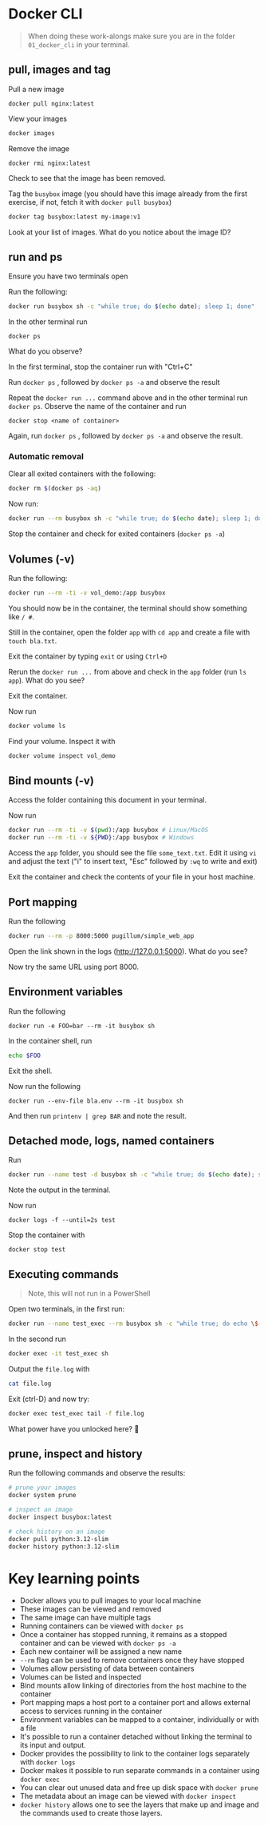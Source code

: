 # Docker CLI

> When doing these work-alongs make sure you are in the folder `01_docker_cli` in your terminal.

## pull, images and tag

Pull a new image  

```
docker pull nginx:latest
```

View your images

```sh
docker images
```

Remove the image

```
docker rmi nginx:latest
```

Check to see that the image has been removed.

Tag the `busybox` image (you should have this image already from the first exercise, if not, fetch it with `docker pull busybox`)

```sh
docker tag busybox:latest my-image:v1
```

Look at your list of images.  What do you notice about the image ID?

## run and ps

Ensure you have two terminals open

Run the following:

```sh
docker run busybox sh -c "while true; do $(echo date); sleep 1; done"
```

In the other terminal run

```
docker ps
```

What do you observe?

In the first terminal, stop the container run with "Ctrl+C" 

Run `docker ps` , followed by `docker ps -a` and observe the result

Repeat the `docker run ...` command above and in the other terminal run `docker ps`. Observe the name of the container and run

```
docker stop <name of container>
```

Again, run `docker ps` , followed by `docker ps -a` and observe the result.

### Automatic removal

Clear all exited containers with the following:

```sh
docker rm $(docker ps -aq)
```

Now run:

```sh
docker run --rm busybox sh -c "while true; do $(echo date); sleep 1; done"
```

Stop the container and check for exited containers (`docker ps -a`)

## Volumes (-v)

Run the following:

```sh
docker run --rm -ti -v vol_demo:/app busybox
```

You should now be in the container, the terminal should show something like `/ #`.

Still in the container, open the folder `app` with `cd app` and create a file with `touch bla.txt`.

Exit the container by typing `exit` or using `Ctrl+D`

Rerun the `docker run ...` from above and check in the `app` folder (run `ls app`).  What do you see?

Exit the container.

Now run

```sh
docker volume ls
```

Find your volume.  Inspect it with

```sh
docker volume inspect vol_demo
```

## Bind mounts (-v)

Access the folder containing this document in your terminal.

Now run

```sh
docker run --rm -ti -v $(pwd):/app busybox # Linux/MacOS
docker run --rm -ti -v ${PWD}:/app busybox # Windows
```

Access the `app` folder, you should see the file `some_text.txt`.  Edit it using `vi` and adjust the text ("i" to insert text, "Esc" followed by `:wq` to write and exit)

Exit the container and check the contents of your file in your host machine.

## Port mapping

Run the following

```sh
docker run --rm -p 8000:5000 pugillum/simple_web_app
```

Open the link shown in the logs (http://127.0.0.1:5000).  What do you see? 

Now try the same URL using port 8000.

## Environment variables

Run the following

```
docker run -e FOO=bar --rm -it busybox sh
```

In the container shell, run

```sh
echo $FOO
```

Exit the shell.

Now run the following

```
docker run --env-file bla.env --rm -it busybox sh
```

And then run `printenv | grep BAR` and note the result.

## Detached mode, logs, named containers

Run

```sh
docker run --name test -d busybox sh -c "while true; do $(echo date); sleep 1; done"
```

Note the output in the terminal.

Now run

```
docker logs -f --until=2s test
```

Stop the container with

```
docker stop test
```

## Executing commands

> Note, this will not run in a PowerShell

Open two terminals, in the first run:

```sh
docker run --name test_exec --rm busybox sh -c "while true; do echo \$(date -u)'#This is log' >> file.log; sleep 3; done"
```

In the second run

```sh
docker exec -it test_exec sh
```

Output the `file.log` with

```sh
cat file.log
```

Exit (ctrl-D) and now try:

```sh
docker exec test_exec tail -f file.log
```

What power have you unlocked here? 🦸

## prune, inspect and history

Run the following commands and observe the results:

```sh
# prune your images
docker system prune

# inspect an image
docker inspect busybox:latest

# check history on an image
docker pull python:3.12-slim
docker history python:3.12-slim
```

# Key learning points
- Docker allows you to pull images to your local machine
- These images can be viewed and removed
- The same image can have multiple tags
- Running containers can be viewed with `docker ps`
- Once a container has stopped running, it remains as a stopped container and can be viewed with `docker ps -a`
- Each new container will be assigned a new name
- `--rm` flag can be used to remove containers once they have stopped
- Volumes allow persisting of data between containers
- Volumes can be listed and inspected
- Bind mounts allow linking of directories from the host machine to the container
- Port mapping maps a host port to a container port and allows external access to services running in the container
- Environment variables can be mapped to a container, individually or with a file
- It's possible to run a container detached without linking the terminal to its input and output.
- Docker provides the possibility to link to the container logs separately with `docker logs`
- Docker makes it possible to run separate commands in a container using `docker exec`
- You can clear out unused data and free up disk space with `docker prune`
- The metadata about an image can be viewed with `docker inspect`
- `docker history` allows one to see the layers that make up and image and the commands used to create those layers.

